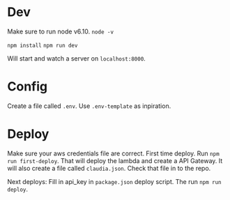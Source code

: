 # Dev

Make sure to run node v6.10. `node -v`

`npm install`
`npm run dev`

Will start and watch a server on `localhost:8000`.


# Config
Create a file called `.env`. Use `.env-template` as inpiration.

# Deploy
Make sure your aws credentials file are correct.
First time deploy.
Run `npm run first-deploy`.
That will deploy the lambda and create a API Gateway. It will also create a file called `claudia.json`. Check that file in to the repo.

Next deploys:
Fill in api_key in `package.json` deploy script. The run `npm run deploy`.
